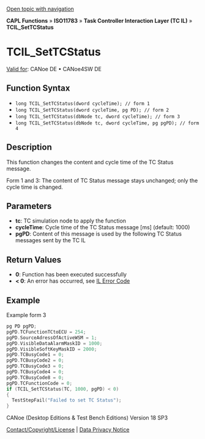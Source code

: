 [Open topic with navigation](../../../../../../CANoeDEFamily.htm#Topics/CAPLFunctions/ISO11783/ISOInteractionLayerTC/Functions/CAPLfunctionIso11783TCILSetTCStatus.md)

**CAPL Functions** » **ISO11783** » **Task Controller Interaction Layer (TC IL)** » **TCIL_SetTCStatus**

# TCIL_SetTCStatus

[Valid for](../../../../Shared/FeatureAvailability.md): CANoe DE • CANoe4SW DE

## Function Syntax

- `long TCIL_SetTCStatus(dword cycleTime); // form 1`
- `long TCIL_SetTCStatus(dword cycleTime, pg PD); // form 2`
- `long TCIL_SetTCStatus(dbNode tc, dword cycleTime); // form 3`
- `long TCIL_SetTCStatus(dbNode tc, dword cycleTime, pg pgPD); // form 4`

## Description

This function changes the content and cycle time of the TC Status message.

Form 1 and 3: The content of TC Status message stays unchanged; only the cycle time is changed.

## Parameters

- **tc**: TC simulation node to apply the function
- **cycleTime**: Cycle time of the TC Status message [ms] (default: 1000)
- **pgPD**: Content of this message is used by the following TC Status messages sent by the TC IL

## Return Values

- **0**: Function has been executed successfully
- **< 0**: An error has occurred, see [IL Error Code](../../../CAPLfunctionsISOj1939ErrorCodes.md)

## Example

Example form 3

```c
pg PD pgPD;
pgPD.TCFunctionTCtoECU = 254;
pgPD.SourceAdressOfActiveWSM = 1;
pgPD.VisibleDataAlarmMaskID = 1000;
pgPD.VisibleSoftKeyMaskID = 2000;
pgPD.TCBusyCode1 = 0;
pgPD.TCBusyCode2 = 0;
pgPD.TCBusyCode3 = 0;
pgPD.TCBusyCode4 = 0;
pgPD.TCBusyCode8 = 0;
pgPD.TCFunctionCode = 0;
if (TCIL_SetTCStatus(TC, 1000, pgPD) < 0)
{
  TestStepFail("Failed to set TC Status");
}
```

CANoe (Desktop Editions & Test Bench Editions) Version 18 SP3

[Contact/Copyright/License](../../../../Shared/ContactCopyrightLicense.md) | [Data Privacy Notice](https://www.vector.com/int/en/company/get-info/privacy-policy/)

